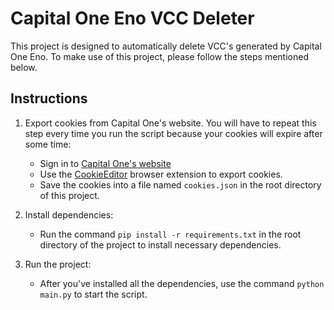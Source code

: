 # Capital One Eno VCC Deleter

This project is designed to automatically delete VCC's generated by Capital One Eno. To make use of this project, please follow the steps mentioned below.

## Instructions

1. Export cookies from Capital One's website. You will have to repeat this step every time you run the script because your cookies will expire after some time:
   - Sign in to [Capital One's website](https://verified.capitalone.com/auth/signin)
   - Use the [CookieEditor](https://chromewebstore.google.com/detail/cookie-editor/hlkenndednhfkekhgcdicdfddnkalmdm) browser extension to export cookies.
   - Save the cookies into a file named `cookies.json` in the root directory of this project.

2. Install dependencies:
   - Run the command `pip install -r requirements.txt` in the root directory of the project to install necessary dependencies.

3. Run the project:
   - After you've installed all the dependencies, use the command `python main.py` to start the script.

